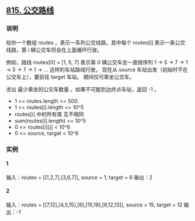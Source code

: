 ## [815. 公交路线](https://leetcode-cn.com/problems/bus-routes/)

### 说明
给你一个数组 routes ，表示一系列公交线路，其中每个 routes[i] 表示一条公交线路，第 i 辆公交车将会在上面循环行驶。

例如，路线 routes[0] = [1, 5, 7] 表示第 0 辆公交车会一直按序列 1 -> 5 -> 7 -> 1 -> 5 -> 7 -> 1 -> ... 这样的车站路线行驶。
现在从 source 车站出发（初始时不在公交车上），要前往 target 车站。 期间仅可乘坐公交车。

求出 最少乘坐的公交车数量 。如果不可能到达终点车站，返回 -1 。

* 1 <= routes.length <= 500.
* 1 <= routes[i].length <= 10^5
* routes[i] 中的所有值 互不相同
* sum(routes[i].length) <= 10^5
* 0 <= routes[i][j] < 10^6
* 0 <= source, target < 10^6

### 实例
#### 1
输入：routes = [[1,2,7],[3,6,7]], source = 1, target = 6
输出：2

#### 2
输入：routes = [[7,12],[4,5,15],[6],[15,19],[9,12,13]], source = 15, target = 12
输出：-1